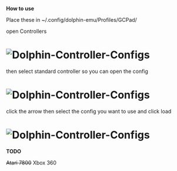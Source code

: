 **How to use**

Place these in ~/.config/dolphin-emu/Profiles/GCPad/

open Controllers
# ![Dolphin-Controller-Configs](https://cdn.discordapp.com/attachments/483022058222125068/504398872609685544/Screenshot_at_2018-10-23_16-52-01.png)

then select standard controller so you can open the config
# ![Dolphin-Controller-Configs](https://cdn.discordapp.com/attachments/483022058222125068/504398870629842944/Screenshot_at_2018-10-23_16-55-37.png)

click the arrow then select the config you want to use and click load
# ![Dolphin-Controller-Configs](https://cdn.discordapp.com/attachments/483022058222125068/504398868692336651/Screenshot_at_2018-10-23_16-57-42.png)

**TODO**

~~Atari 7800~~
Xbox 360
